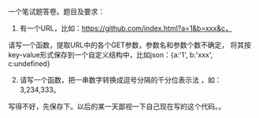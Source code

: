一个笔试题答卷。题目及要求：

1. 有一个URL，比如：https://github.com/index.html?a=1&b=xxx&c，

请写一个函数，提取URL中的各个GET参数，参数名和参数个数不确定，
将其按key-value形式保存到一个自定义结构中，比如json：{a:'1', b:'xxx', c:undefined}

2. 请写一个函数，把一串数字转换成逗号分隔的千分位表示法 ，如：3,234,333。


写得不好，先保存下。以后的某一天鄙视一下自己现在写的这个代码。。
